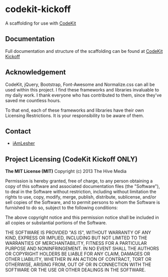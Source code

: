 codekit-kickoff
===============

A scaffolding for use with [CodeKit](http://incident57.com/codekit/)

## Documentation

Full documentation and structure of the scaffolding can be found at [CodeKit Kickoff](http://kickoff.thehivemedia.com)

## Acknowledgement

CodeKit, jQuery, Bootstrap, Font-Awesome and Normalize.css can all be used within this project. I find these frameworks and libraries invaluable to my daily work. I thank everyone who has contributed to them, since they've saved me countless hours.

To that end, each of these frameworks and libraries have their own Licensing Restrictions. It is your responsibility to be aware of them.

## Contact

- [iAmLesher](http://www.iamlesher.com)

## Project Licensing (CodeKit Kickoff ONLY)

**The MIT License (MIT)** 
Copyright (c) 2013 The Hive Media

Permission is hereby granted, free of charge, to any person obtaining a copy of this software and associated documentation files (the "Software"), to deal in the Software without 
restriction, including without limitation the rights to use, copy, modify, merge, publish, distribute, sublicense, and/or sell copies of the Software, and to permit persons to whom 
the Software is furnished to do so, subject to the following conditions:

The above copyright notice and this permission notice shall be included in all copies or substantial portions of the Software.
 
THE SOFTWARE IS PROVIDED "AS IS", WITHOUT WARRANTY OF ANY KIND, EXPRESS OR IMPLIED, INCLUDING BUT NOT LIMITED TO THE WARRANTIES OF MERCHANTABILITY, FITNESS FOR A PARTICULAR PURPOSE AND NONINFRINGEMENT. IN NO EVENT SHALL THE AUTHORS OR COPYRIGHT HOLDERS BE LIABLE FOR ANY CLAIM, DAMAGES OR OTHER LIABILITY, WHETHER IN AN ACTION OF CONTRACT, TORT OR OTHERWISE, ARISING FROM, OUT OF OR IN CONNECTION WITH THE SOFTWARE OR THE USE OR OTHER DEALINGS IN THE SOFTWARE.